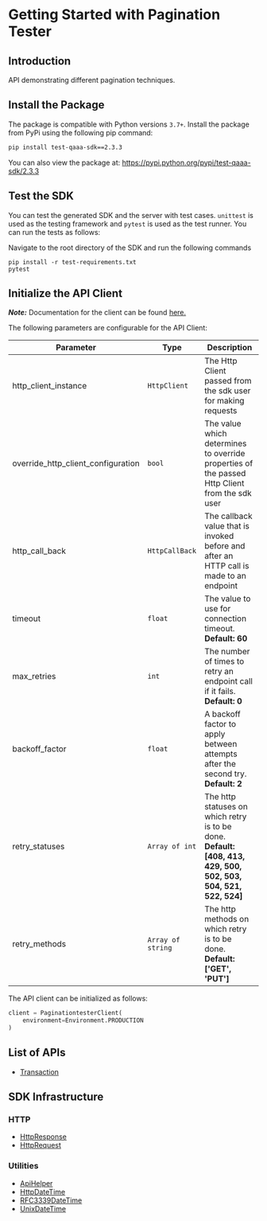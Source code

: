 
# Getting Started with Pagination Tester

## Introduction

API demonstrating different pagination techniques.

## Install the Package

The package is compatible with Python versions `3.7+`.
Install the package from PyPi using the following pip command:

```bash
pip install test-qaaa-sdk==2.3.3
```

You can also view the package at:
https://pypi.python.org/pypi/test-qaaa-sdk/2.3.3

## Test the SDK

You can test the generated SDK and the server with test cases. `unittest` is used as the testing framework and `pytest` is used as the test runner. You can run the tests as follows:

Navigate to the root directory of the SDK and run the following commands

```
pip install -r test-requirements.txt
pytest
```

## Initialize the API Client

**_Note:_** Documentation for the client can be found [here.](https://www.github.com/tahaali2000/test-qaaa-python-sdk/tree/2.3.3/doc/client.md)

The following parameters are configurable for the API Client:

| Parameter | Type | Description |
|  --- | --- | --- |
| http_client_instance | `HttpClient` | The Http Client passed from the sdk user for making requests |
| override_http_client_configuration | `bool` | The value which determines to override properties of the passed Http Client from the sdk user |
| http_call_back | `HttpCallBack` | The callback value that is invoked before and after an HTTP call is made to an endpoint |
| timeout | `float` | The value to use for connection timeout. <br> **Default: 60** |
| max_retries | `int` | The number of times to retry an endpoint call if it fails. <br> **Default: 0** |
| backoff_factor | `float` | A backoff factor to apply between attempts after the second try. <br> **Default: 2** |
| retry_statuses | `Array of int` | The http statuses on which retry is to be done. <br> **Default: [408, 413, 429, 500, 502, 503, 504, 521, 522, 524]** |
| retry_methods | `Array of string` | The http methods on which retry is to be done. <br> **Default: ['GET', 'PUT']** |

The API client can be initialized as follows:

```python
client = PaginationtesterClient(
    environment=Environment.PRODUCTION
)
```

## List of APIs

* [Transaction](https://www.github.com/tahaali2000/test-qaaa-python-sdk/tree/2.3.3/doc/controllers/transaction.md)

## SDK Infrastructure

### HTTP

* [HttpResponse](https://www.github.com/tahaali2000/test-qaaa-python-sdk/tree/2.3.3/doc/http-response.md)
* [HttpRequest](https://www.github.com/tahaali2000/test-qaaa-python-sdk/tree/2.3.3/doc/http-request.md)

### Utilities

* [ApiHelper](https://www.github.com/tahaali2000/test-qaaa-python-sdk/tree/2.3.3/doc/api-helper.md)
* [HttpDateTime](https://www.github.com/tahaali2000/test-qaaa-python-sdk/tree/2.3.3/doc/http-date-time.md)
* [RFC3339DateTime](https://www.github.com/tahaali2000/test-qaaa-python-sdk/tree/2.3.3/doc/rfc3339-date-time.md)
* [UnixDateTime](https://www.github.com/tahaali2000/test-qaaa-python-sdk/tree/2.3.3/doc/unix-date-time.md)

